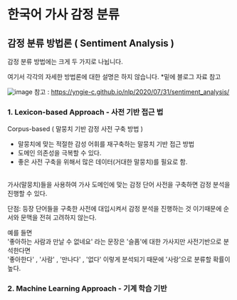 # 한국어 가사 감정 분류

## 감정 분류 방법론 ( Sentiment Analysis )
감정 분류 방법에는 크게 두 가지로 나뉩니다.

여기서 각각의 자세한 방법론에 대한 설명은 하지 않습니다. *밑에 블로그 자료 참고

![image](https://user-images.githubusercontent.com/23625693/126761530-eb7c29a9-2007-44b9-8f19-5bb3212b4699.png)
참고 : https://yngie-c.github.io/nlp/2020/07/31/sentiment_analysis/ 
 

### 1. Lexicon-based Approach - 사전 기반 접근 법 

Corpus-based ( 말뭉치 기반 감정 사전 구축 방법 )
 - 말뭉치에 맞는 적절한 감성 어휘를 재구축하는 말뭉치 기반 접근 방법
 - 도메인 의존성을 극복할 수 있다.
 - 좋은 사전 구축을 위해서 많은 데이터(거대한 말뭉치)를 필요로 함.
<br>
가사(말뭉치)들을 사용하여 가사 도메인에 맞는 감정 단어 사전을 구축하면 감정 분석을 진행할 수 있다.<br>

단점: 등장 단어들을 구축한 사전에 대입시켜서 감정 분석을 진행하는 것 이기때문에 순서와 문맥을 전혀 고려하지 않는다.<br>

예를 들면 <br> 
'좋아하는 사람과 만날 수 없네요' 라는 문장은 '슬픔'에 대한 가사지만 사전기반으로 분석한다면<br>
'좋아한다' , '사람' , '만나다' , '없다' 이렇게 분석되기 때문에 '사랑'으로 분류할 확률이 높다.<br>

### 2. Machine Learning Approach - 기계 학습 기반 
